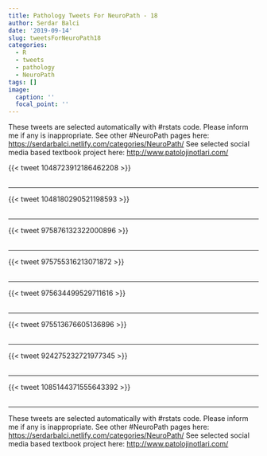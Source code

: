 ```yaml
---
title: Pathology Tweets For NeuroPath - 18
author: Serdar Balci
date: '2019-09-14'
slug: tweetsForNeuroPath18
categories:
  - R
  - tweets
  - pathology
  - NeuroPath
tags: []
image:
  caption: ''
  focal_point: ''
---
```



These tweets are selected automatically with #rstats code. Please inform me if any is inappropriate.
See other #NeuroPath pages here: https://serdarbalci.netlify.com/categories/NeuroPath/ 
See selected social media based textbook project here: http://www.patolojinotlari.com/

{{< tweet 1048723912186462208 >}}
<br>
<br>
<hr>
{{< tweet 1048180290521198593 >}}
<br>
<br>
<hr>
{{< tweet 975876132322000896 >}}
<br>
<br>
<hr>
{{< tweet 975755316213071872 >}}
<br>
<br>
<hr>
{{< tweet 975634499529711616 >}}
<br>
<br>
<hr>
{{< tweet 975513676605136896 >}}
<br>
<br>
<hr>
{{< tweet 924275232721977345 >}}
<br>
<br>
<hr>
{{< tweet 1085144371555643392 >}}
<br>
<br>
<hr>


These tweets are selected automatically with #rstats code. Please inform me if any is inappropriate.
See other #NeuroPath pages here: https://serdarbalci.netlify.com/categories/NeuroPath/ 
See selected social media based textbook project here: http://www.patolojinotlari.com/

